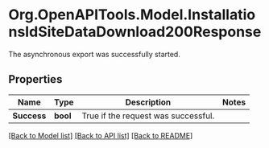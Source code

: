 # Org.OpenAPITools.Model.InstallationsIdSiteDataDownload200Response
The asynchronous export was successfully started.

## Properties

Name | Type | Description | Notes
------------ | ------------- | ------------- | -------------
**Success** | **bool** | True if the request was successful. | 

[[Back to Model list]](../../README.md#documentation-for-models) [[Back to API list]](../../README.md#documentation-for-api-endpoints) [[Back to README]](../../README.md)

